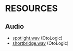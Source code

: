 RESOURCES
====

## Audio
 - [spotlight.wav](https://otologic.jp/free/se/theater01.html) (OtoLogic)
 - [shortbridge.wav](https://otologic.jp/free/se/shortbridge01.html) (OtoLogic)
